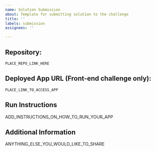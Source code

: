 ```yaml
---
name: Solution Submission
about: Template for submitting solution to the challenge
title: ''
labels: submission
assignees: ''

---
```


## Repository: 

```
PLACE_REPO_LINK_HERE
```

## Deployed App URL (Front-end challenge only): 

```
PLACE_LINK_TO_ACCESS_APP
```

## Run Instructions

ADD_INSTRUCTIONS_ON_HOW_TO_RUN_YOUR_APP

## Additional Information

ANYTHING_ELSE_YOU_WOULD_LIKE_TO_SHARE
